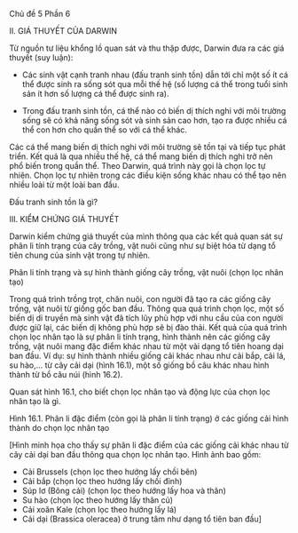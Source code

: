 Chủ đề 5
Phần 6

II. GIÁ THUYẾT CỦA DARWIN

Từ nguồn tư liệu khổng lồ quan sát và thu thập được, Darwin đưa ra các giá thuyết (suy luận):

- Các sinh vật cạnh tranh nhau (đấu tranh sinh tồn) dẫn tới chỉ một số ít cá thể được sinh ra sống sót qua mỗi thế hệ (số lượng cá thể trong tuổi sinh sản ít hơn số lượng cá thể được sinh ra).

- Trong đấu tranh sinh tồn, cá thể nào có biến dị thích nghi với môi trường sống sẽ có khả năng sống sót và sinh sản cao hơn, tạo ra được nhiều cá thể con hơn cho quần thể so với cá thể khác.

Các cá thể mang biến dị thích nghi với môi trường sẽ tồn tại và tiếp tục phát triển. Kết quả là qua nhiều thế hệ, cá thể mang biến dị thích nghi trở nên phổ biến trong quần thể. Theo Darwin, quá trình này gọi là chọn lọc tự nhiên. Chọn lọc tự nhiên trong các điều kiện sống khác nhau có thể tạo nên nhiều loài từ một loài ban đầu.

Đấu tranh sinh tồn là gì?

III. KIỂM CHỨNG GIÁ THUYẾT

Darwin kiểm chứng giá thuyết của mình thông qua các kết quả quan sát sự phân li tính trạng của cây trồng, vật nuôi cũng như sự biệt hóa từ dạng tổ tiên chung của sinh vật trong tự nhiên.

Phân li tính trạng và sự hình thành giống cây trồng, vật nuôi (chọn lọc nhân tạo)

Trong quá trình trồng trọt, chăn nuôi, con người đã tạo ra các giống cây trồng, vật nuôi từ giống gốc ban đầu. Thông qua quá trình chọn lọc, một số biến dị di truyền mà sinh vật đã tích lũy phù hợp với nhu cầu của con người được giữ lại, các biến dị không phù hợp sẽ bị đào thải. Kết quả của quá trình chọn lọc nhân tạo là sự phân li tính trạng, hình thành nên các giống cây trồng, vật nuôi mang đặc điểm khác nhau từ một vài dạng tổ tiên hoang dại ban đầu. Ví dụ: sự hình thành nhiều giống cải khác nhau như cải bắp, cải lá, su hào,... từ cây cải dại (hình 16.1), một số giống bồ câu khác nhau hình thành từ bồ câu núi (hình 16.2).

Quan sát hình 16.1, cho biết chọn lọc nhân tạo và động lực của chọn lọc nhân tạo là gì.

Hình 16.1. Phân li đặc điểm (còn gọi là phân li tính trạng) ở các giống cải hình thành do chọn lọc nhân tạo

[Hình minh họa cho thấy sự phân li đặc điểm của các giống cải khác nhau từ cây cải dại ban đầu thông qua chọn lọc nhân tạo. Hình ảnh bao gồm:
- Cải Brussels (chọn lọc theo hướng lấy chồi bên)
- Cải bắp (chọn lọc theo hướng lấy chồi đỉnh)
- Súp lơ (Bông cải) (chọn lọc theo hướng lấy hoa và thân)
- Su hào (chọn lọc theo hướng lấy thân củ)
- Cải xoăn Kale (chọn lọc theo hướng lấy lá)
- Cải dại (Brassica oleracea) ở trung tâm như dạng tổ tiên ban đầu]